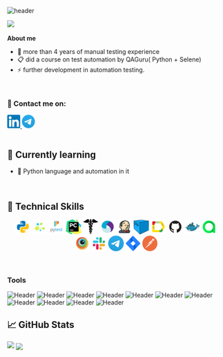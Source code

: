 ![header](https://capsule-render.vercel.app/api?type=waving&color=gradient&customColorList=24&height=200&section=header&text=Hi%20there!&fontAlignY=35&fontSize=60&desc=I'm%20Bohdan%20Obruch&descAlignY=60&descSize=50&animation=twinkling&fontColor=E9E9E9F3&descAlign=60&fontAlign=25)

<p>
  <img src="https://readme-typing-svg.herokuapp.com?color=8B5DDF&font=Lemon&size=33&center=true&vCenter=true&lines=QA+Engineer">
</p>

**About me**


- 💼 more than 4 years of manual testing experience
- 📋 did a course on test automation by QAGuru( Python + Selene)
- ⚡ further development in automation testing.
<br>


### 🤝 Contact me on:

  <div>
  <a href="https://www.linkedin.com/in/bohdan-obruch/">
    <img width="6%" src="images/logo/linkedin.svg" alt="LinkedIn"/>
  </a>
  <a href="https://t.me/BohdanO1">
    <img width="6%" src="images/logo/telegram.svg" alt="Telegram"/>
  </a>
</div>
<br>

## 🌱 Currently learning

- 📌 Python language and automation in it
<br>

## 💼 Technical Skills

<p  align="center">
  <code><img width="7%" title="Python" src="images/logo/python.svg"></code>
  <code><img width="7%" title="Selene" src="images/logo/selene.png"></code>
  <code><img width="7%" title="Pytest" src="images/logo/pytest.png"></code>
  <code><img width="7%" title="PyCharm" src="images/logo/pycharm.png"></code>
  <code><img width="7%" title="Requests" src="images/logo/request.png"></code>
  <code><img width="7%" title="Appium" src="images/logo/appium.svg"></code>
  <code><img width="7%" title="Jenkins" src="images/logo/jenkins.png"></code>
  <code><img width="7%" title="Selenoid" src="images/logo/selenoid.png"></code>
  <code><img width="7%" title="Allure" src="images/logo/Allure.svg"></code>
  <code><img width="7%" title="GitHub" src="images/logo/GitHub.svg"></code>
  <code><img width="7%" title="Docker" src="images/logo/docker.svg"></code>
  <code><img width="7%" title="Allure TestOps" src="images/logo/Allure_TO.svg"></code>
  <code><img width="7%" title="Browserstack" src="images/logo/browserstack.svg"></code>
  <code><img width="7%" title="Slack" src="images/logo/slack.svg"></code>
  <code><img width="7%" title="Telegram" src="images/logo/telegram.svg"></code>
  <code><img width="7%" title="Jira" src="images/logo/jira.svg"></code>
  <code><img width="7%" title="Postman" src="images/logo/postman.png"></code>
</p>
<br>

### Tools
![Header](https://img.shields.io/badge/Jira-090909?style=for-the-badge&logo=jira&logoColor=136be1)
![Header](https://img.shields.io/badge/Postman-090909?style=for-the-badge&logo=postman&logoColor=f76935)
![Header](https://img.shields.io/badge/Swagger-090909?style=for-the-badge&logo=swagger&logoColor=7ede2b)
![Header](https://img.shields.io/badge/Github-090909?style=for-the-badge&logo=github&logoColor=8cc4d7)
![Header](https://img.shields.io/badge/Figma-090909?style=for-the-badge&logo=figma&logoColor=7d5fa6)
![Header](https://img.shields.io/badge/Jenkins-090909?style=for-the-badge&logo=jenkins&logoColor=f7f7f7)
![Header](https://img.shields.io/badge/MySQL-090909?style=for-the-badge&logo=mysql&logoColor=00618a)
![Header](https://img.shields.io/badge/DevTools-090909?style=for-the-badge&logo=googlechrome&logoColor=2674f2)
![Header](https://img.shields.io/badge/Android_Studio-090909?style=for-the-badge&logo=androidstudio&logoColor=3ad07d)
![Header](https://img.shields.io/badge/Fiddler-090909?style=for-the-badge&logo=fiddler&logoColor=8cc4d7)
![Header](https://img.shields.io/badge/CharlesProxy-090909?style=for-the-badge&logo=charlesproxy&logoColor=8cc4d7)
<br>

## 📈 GitHub Stats 

![](https://github-readme-stats.vercel.app/api?username=BohdanObruch&show_icons=true&theme=radical)
<a><img align="center" src="https://github-readme-stats.vercel.app/api/top-langs/?username=BohdanObruch&layout=compact&theme=radical&hide_border=false" /></a>

